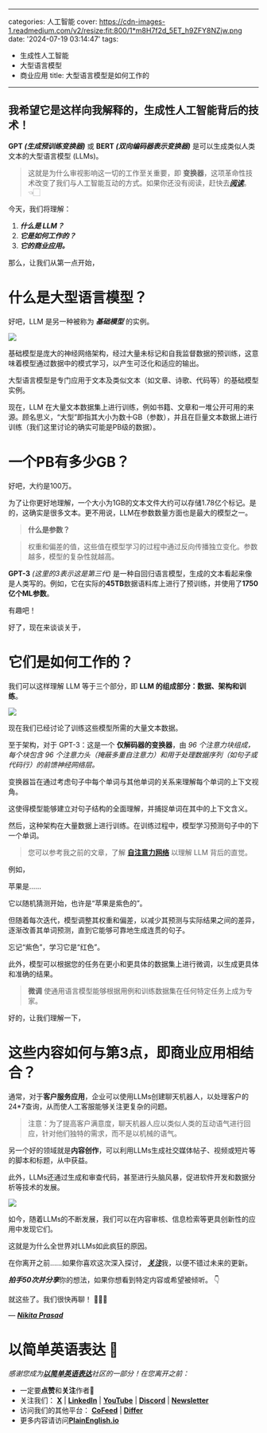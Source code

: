 
---
categories: 人工智能
cover: https://cdn-images-1.readmedium.com/v2/resize:fit:800/1*m8H7f2d_5ET_h9ZFY8NZjw.png
date: '2024-07-19 03:14:47'
tags:
  - 生成性人工智能
  - 大型语言模型
  - 商业应用
title: 大型语言模型是如何工作的

---


## 我希望它是这样向我解释的，生成性人工智能背后的技术！



**GPT *(生成预训练变换器)*** 或 **BERT *(双向编码器表示变换器)*** 是可以生成类似人类文本的大型语言模型 (LLMs)。

> 这就是为什么审视影响这一切的工作至关重要，即 **变换器**，这项革命性技术改变了我们与人工智能互动的方式。如果你还没有阅读，赶快去[***阅读***](https://nikita-prasad-analyst.medium.com/what-are-the-transformers-2569e5cad2af)。👈🏻

今天，我们将理解：

1. ***什么是 LLM？***
2. ***它是如何工作的？***
3. ***它的商业应用。***

那么，让我们从第一点开始，

# 什么是大型语言模型？

好吧，LLM 是另一种被称为 ***基础模型*** 的实例。

![](https://cdn-images-1.readmedium.com/v2/resize:fit:800/1*7rE-ZNUFXPoeDdG9rJQkPg.png)

基础模型是庞大的神经网络架构，经过大量未标记和自我监督数据的预训练，这意味着模型通过数据中的模式学习，以产生可泛化和适应的输出。

大型语言模型是专门应用于文本及类似文本（如文章、诗歌、代码等）的基础模型实例。

现在，LLM 在大量文本数据集上进行训练，例如书籍、文章和一堆公开可用的来源。顾名思义，“大型”即指其大小为数十GB（参数），并且在巨量文本数据上进行训练（我们这里讨论的确实可能是PB级的数据）。

# 一个PB有多少GB？

好吧，大约是100万。

为了让你更好地理解，一个大小为1GB的文本文件大约可以存储1.78亿个标记。是的，这确实是很多文本。更不用说，LLM在参数数量方面也是最大的模型之一。

> **什么是参数？**

> 权重和偏差的值，这些值在模型学习的过程中通过反向传播独立变化。参数越多，模型的复杂性就越高。

**GPT-3** *(这里的3表示这是第三代)* 是一种自回归语言模型，生成的文本看起来像是人类写的。例如，它在实际的**45TB**数据语料库上进行了预训练，并使用了**1750亿个ML参数**。

有趣吧！

好了，现在来谈谈关于，

# 它们是如何工作的？

我们可以这样理解 LLM 等于三个部分，即 **LLM 的组成部分：数据、架构和训练**。

![](https://cdn-images-1.readmedium.com/v2/resize:fit:800/1*pA6R6UMcczGsbRVOlcdERA.png)

现在我们已经讨论了训练这些模型所需的大量文本数据。

至于架构，对于 GPT-3：这是一个 **仅解码器的变换器**，由 *96 个注意力块组成，每个块包含 96 个注意力头（掩蔽多重自注意力）和用于处理数据序列（如句子或代码行）的前馈神经网络层。*

变换器旨在通过考虑句子中每个单词与其他单词的关系来理解每个单词的上下文视角。

这使得模型能够建立对句子结构的全面理解，并捕捉单词在其中的上下文含义。

然后，这种架构在大量数据上进行训练。在训练过程中，模型学习预测句子中的下一个单词。

> 您可以参考我之前的文章，了解 [**自注意力网络**](https://levelup.gitconnected.com/self-attention-networks-beginners-friendly-in-depth-understanding-0f2d605a8f23) 以理解 LLM 背后的直觉。

例如，

苹果是……

它以随机猜测开始，也许是“苹果是紫色的”。

但随着每次迭代，模型调整其权重和偏差，以减少其预测与实际结果之间的差异，逐渐改善其单词预测，直到它能够可靠地生成连贯的句子。

忘记“紫色”，学习它是“红色”。

此外，模型可以根据您的任务在更小和更具体的数据集上进行微调，以生成更具体和准确的结果。

> **微调** 使通用语言模型能够根据用例和训练数据集在任何特定任务上成为专家。

好的，让我们理解一下，

# 这些内容如何与第3点，即商业应用相结合？

通常，对于**客户服务应用**，企业可以使用LLMs创建聊天机器人，以处理客户的24\*7查询，从而使人工客服能够关注更复杂的问题。

> 注意：为了提高客户满意度，聊天机器人应以类似人类的互动语气进行回应，针对他们独特的需求，而不是以机械的语气。

另一个好的领域就是**内容创作**，可以利用LLMs生成社交媒体帖子、视频或短片等的脚本和标题，从中获益。

此外，LLMs还通过生成和审查代码，甚至进行头脑风暴，促进软件开发和数据分析等技术的发展。

![](https://cdn-images-1.readmedium.com/v2/resize:fit:800/1*SFgVnk3D2O6KSX59i6-evA.png)

如今，随着LLMs的不断发展，我们可以在内容审核、信息检索等更具创新性的应用中发现它们。

这就是为什么全世界对LLMs如此疯狂的原因。

在你离开之前……如果你喜欢这次深入探讨， [***关注***](https://medium.com/@nikita-prasad-analyst)我，以便不错过未来的更新。

***拍手50次并分享***你的想法，如果你想看到特定内容或希望被倾听。 👇

就这些了。我们很快再聊！ 🙋🏻‍♀️

— [***Nikita Prasad***](https://nikita-prasad-analyst.medium.com/)

# 以简单英语表达 🚀

*感谢您成为[**以简单英语表达**](https://plainenglish.io)社区的一部分！在您离开之前：*

* 一定要**点赞**和**关注**作者️👏**️️**
* 关注我们： [**X**](https://twitter.com/inPlainEngHQ) | [**LinkedIn**](https://www.linkedin.com/company/inplainenglish/) | [**YouTube**](https://www.youtube.com/channel/UCtipWUghju290NWcn8jhyAw) | [**Discord**](https://discord.gg/in-plain-english-709094664682340443) | [**Newsletter**](https://newsletter.plainenglish.io/)
* 访问我们的其他平台： [**CoFeed**](https://cofeed.app/) | [**Differ**](https://differ.blog/)
* 更多内容请访问[**PlainEnglish.io**](https://plainenglish.io)
